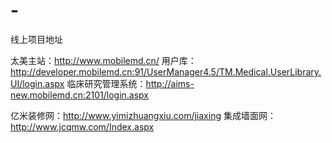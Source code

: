 # -
线上项目地址

太美主站：http://www.mobilemd.cn/
用户库：http://developer.mobilemd.cn:91/UserManager4.5/TM.Medical.UserLibrary.UI/login.aspx
临床研究管理系统：http://aims-new.mobilemd.cn:2101/login.aspx

亿米装修网：http://www.yimizhuangxiu.com/jiaxing
集成墙面网：http://www.jcqmw.com/Index.aspx
